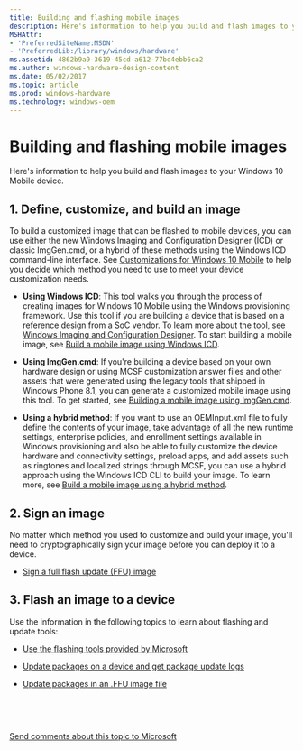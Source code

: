 ```yaml
---
title: Building and flashing mobile images
description: Here's information to help you build and flash images to your Windows 10 Mobile device.
MSHAttr:
- 'PreferredSiteName:MSDN'
- 'PreferredLib:/library/windows/hardware'
ms.assetid: 4862b9a9-3619-45cd-a612-77bd4ebb6ca2
ms.author: windows-hardware-design-content
ms.date: 05/02/2017
ms.topic: article
ms.prod: windows-hardware
ms.technology: windows-oem
---
```


# Building and flashing mobile images


Here's information to help you build and flash images to your Windows 10 Mobile device.

## <a href="" id="1---define--customize--and-build-an-image"></a>1. Define, customize, and build an image


To build a customized image that can be flashed to mobile devices, you can use either the new Windows Imaging and Configuration Designer (ICD) or classic ImgGen.cmd, or a hybrid of these methods using the Windows ICD command-line interface. See [Customizations for Windows 10 Mobile](https://msdn.microsoft.com/library/windows/hardware/mt481438) to help you decide which method you need to use to meet your device customization needs.

-   **Using Windows ICD**: This tool walks you through the process of creating images for Windows 10 Mobile using the Windows provisioning framework. Use this tool if you are building a device that is based on a reference design from a SoC vendor. To learn more about the tool, see [Windows Imaging and Configuration Designer](https://msdn.microsoft.com/library/windows/hardware/dn916113). To start building a mobile image, see [Build a mobile image using Windows ICD](build-a-mobile-image-using-windows-icd.md).

-   **Using ImgGen.cmd**: If you're building a device based on your own hardware design or using MCSF customization answer files and other assets that were generated using the legacy tools that shipped in Windows Phone 8.1, you can generate a customized mobile image using this tool. To get started, see [Building a mobile image using ImgGen.cmd](building-a-phone-image-using-imggencmd.md).

-   **Using a hybrid method**: If you want to use an OEMInput.xml file to fully define the contents of your image, take advantage of all the new runtime settings, enterprise policies, and enrollment settings available in Windows provisioning and also be able to fully customize the device hardware and connectivity settings, preload apps, and add assets such as ringtones and localized strings through MCSF, you can use a hybrid approach using the Windows ICD CLI to build your image. To learn more, see [Build a mobile image using a hybrid method](build-a-mobile-image-using-windows-provisioning-and-mcsf-answer-files.md).

## 2. Sign an image


No matter which method you used to customize and build your image, you'll need to cryptographically sign your image before you can deploy it to a device.

-   [Sign a full flash update (FFU) image](sign-a-full-flash-update--ffu--image.md)

## 3. Flash an image to a device


Use the information in the following topics to learn about flashing and update tools:

-   [Use the flashing tools provided by Microsoft](use-the-flashing-tools-provided-by-microsoft.md)

-   [Update packages on a device and get package update logs](update-packages-on-a-phone-and-get-package-update-logs.md)

-   [Update packages in an .FFU image file](update-packages-in-an-ffu-image-file.md)

 

 

[Send comments about this topic to Microsoft](mailto:wsddocfb@microsoft.com?subject=Documentation%20feedback%20%5Bp_phFlashing\p_phFlashing%5D:%20Building%20and%20flashing%20mobile%20images%20%20RELEASE:%20%2810/4/2016%29&body=%0A%0APRIVACY%20STATEMENT%0A%0AWe%20use%20your%20feedback%20to%20improve%20the%20documentation.%20We%20don't%20use%20your%20email%20address%20for%20any%20other%20purpose,%20and%20we'll%20remove%20your%20email%20address%20from%20our%20system%20after%20the%20issue%20that%20you're%20reporting%20is%20fixed.%20While%20we're%20working%20to%20fix%20this%20issue,%20we%20might%20send%20you%20an%20email%20message%20to%20ask%20for%20more%20info.%20Later,%20we%20might%20also%20send%20you%20an%20email%20message%20to%20let%20you%20know%20that%20we've%20addressed%20your%20feedback.%0A%0AFor%20more%20info%20about%20Microsoft's%20privacy%20policy,%20see%20http://privacy.microsoft.com/default.aspx. "Send comments about this topic to Microsoft")




